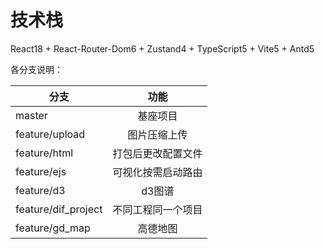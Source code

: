 # 技术栈

React18 + React-Router-Dom6 + Zustand4 + TypeScript5 + Vite5 + Antd5

各分支说明：

| 分支           |        功能        |
| -------------- | :----------------: |
| master         |      基座项目      |
| feature/upload |    图片压缩上传    |
| feature/html   | 打包后更改配置文件 |
| feature/ejs    | 可视化按需启动路由 |
| feature/d3     |       d3图谱       |
| feature/dif_project | 不同工程同一个项目 |
| feature/gd_map | 高德地图 |
